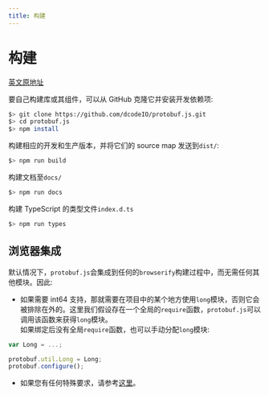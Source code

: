 ```yaml
---
title: 构建
---
```


# 构建

[英文原地址](https://github.com/protobufjs/protobuf.js#building)

要自己构建库或其组件，可以从 GitHub 克隆它并安装开发依赖项:

```bash
$> git clone https://github.com/dcodeIO/protobuf.js.git
$> cd protobuf.js
$> npm install
```

构建相应的开发和生产版本，并将它们的 source map 发送到`dist/`:

```bash
$> npm run build
```

构建文档至`docs/`

```bash
$> npm run docs
```

构建 TypeScript 的类型文件`index.d.ts`

```bash
$> npm run types
```

## 浏览器集成

默认情况下，`protobuf.js`会集成到任何的`browserify`构建过程中，而无需任何其他模块。因此:

- 如果需要 int64 支持，那就需要在项目中的某个地方使用`long`模块，否则它会被排除在外的。这里我们假设存在一个全局的`require`函数，`protobuf.js`可以调用该函数来获得`long`模块。    
  如果绑定后没有全局`require`函数，也可以手动分配`long`模块:
```js
var Long = ...;

protobuf.util.Long = Long;
protobuf.configure();
```
- 如果您有任何特殊要求，请参考[这里](https://github.com/dcodeIO/protobuf.js/blob/master/scripts/bundle.js)。










